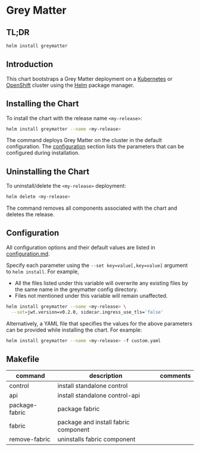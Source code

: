 # Grey Matter

## TL;DR

```sh
helm install greymatter
```

## Introduction

This chart bootstraps a Grey Matter deployment on a [Kubernetes](http://kubernetes.io) or [OpenShift](https://www.openshift.com/) cluster using the [Helm](https://helm.sh) package manager.

## Installing the Chart

To install the chart with the release name `<my-release>`:

```sh
helm install greymatter --name <my-release>
```

The command deploys Grey Matter on the cluster in the default configuration. The [configuration](#configuration) section lists the parameters that can be configured during installation.

## Uninstalling the Chart

To uninstall/delete the `<my-release>` deployment:

```sh
helm delete <my-release>
```

The command removes all components associated with the chart and deletes the release.

## Configuration

All configuration options and their default values are listed in [configuration.md](configuration.md).

Specify each parameter using the `--set key=value[,key=value]` argument to `helm install`. For example,

- All the files listed under this variable will overwrite any existing files by the same name in the greymatter config directory.
- Files not mentioned under this variable will remain unaffected.

```sh
helm install greymatter --name <my-release> \
  --set=jwt.version=v0.2.0, sidecar.ingress_use_tls='false'
```

Alternatively, a YAML file that specifies the values for the above parameters can be provided while installing the chart. For example:

```sh
helm install greymatter --name <my-release> -f custom.yaml
```

## Makefile

| command        | description                          | comments |
| -------------- | ------------------------------------ | -------- |
| control        | install standalone control           |          |
| api            | install standalone control-api       |          |
| package-fabric | package fabric                       |          |
| fabric         | package and install fabric component |          |
| remove-fabric  | uninstalls fabric component          |          |
